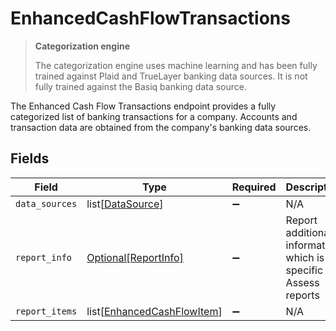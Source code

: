 # EnhancedCashFlowTransactions

> **Categorization engine**
>
> The categorization engine uses machine learning and has been fully trained against Plaid and TrueLayer banking data sources. It is not fully trained against the Basiq banking data source.

The Enhanced Cash Flow Transactions endpoint provides a fully categorized list of banking transactions for a company. Accounts and transaction data are obtained from the company's banking data sources.


## Fields

| Field                                                                     | Type                                                                      | Required                                                                  | Description                                                               |
| ------------------------------------------------------------------------- | ------------------------------------------------------------------------- | ------------------------------------------------------------------------- | ------------------------------------------------------------------------- |
| `data_sources`                                                            | list[[DataSource](../../models/shared/datasource.md)]                     | :heavy_minus_sign:                                                        | N/A                                                                       |
| `report_info`                                                             | [Optional[ReportInfo]](../../models/shared/reportinfo.md)                 | :heavy_minus_sign:                                                        | Report additional information, which is specific to Assess reports        |
| `report_items`                                                            | list[[EnhancedCashFlowItem](../../models/shared/enhancedcashflowitem.md)] | :heavy_minus_sign:                                                        | N/A                                                                       |